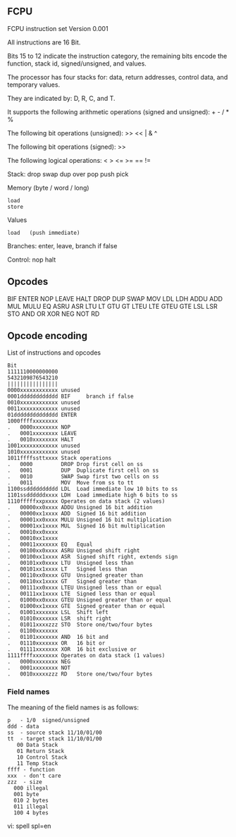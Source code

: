 ## FCPU

FCPU instruction set Version 0.001

All instructions are 16 Bit.

Bits 15 to 12 indicate the instruction category, the remaining bits encode the
function, stack id, signed/unsigned, and values.

The processor has four stacks for: data, return addresses, control data, and temporary values.

They are indicated by:  D, R, C, and T.

It supports the following arithmetic operations (signed and unsigned): + - / * %


The following bit operations (unsigned): >> << | & ^

The following bit operations (signed): >>

The following logical operations: < > <= >= == !=

Stack: drop swap dup over pop push pick

Memory (byte / word / long)

    load
    store

Values

    load   (push immediate)

Branches: enter, leave, branch if false

Control: nop halt

## Opcodes

BIF ENTER NOP LEAVE HALT DROP DUP SWAP MOV LDL LDH ADDU ADD MUL MULU EQ ASRU
ASR LTU LT GTU GT LTEU LTE GTEU GTE LSL LSR STO AND OR XOR NEG NOT RD

## Opcode encoding

List of instructions and opcodes

    Bit
    1111110000000000
    5432109876543210
    ||||||||||||||||
    0000xxxxxxxxxxxx unused
    0001dddddddddddd BIF     branch if false
    0010xxxxxxxxxxxx unused
    0011xxxxxxxxxxxx unused
    01dddddddddddddd ENTER
    1000ffffxxxxxxxx
    .   0000xxxxxxxx NOP
    .   0001xxxxxxxx LEAVE
    .   0010xxxxxxxx HALT
    1001xxxxxxxxxxxx unused
    1010xxxxxxxxxxxx unused
    1011ffffssttxxxx Stack operations
    .   0000         DROP Drop first cell on ss
    .   0001         DUP  Duplicate first cell on ss
    .   0010         SWAP Swap first two cells on ss
    .   0011         MOV  Move from ss to tt
    1100ssdddddddddd LDL  Load immediate low 10 bits to ss
    1101ssddddddxxxx LDH  Load immediate high 6 bits to ss
    1110fffffxxpxxxx Operates on data stack (2 values)
    .   00000xx0xxxx ADDU Unsigned 16 bit addition
    .   00000xx1xxxx ADD  Signed 16 bit addition
    .   00001xx0xxxx MULU Unsigned 16 bit multiplication
    .   00001xx1xxxx MUL  Signed 16 bit multiplication
    .   00010xx0xxxx
    .   00010xx1xxxx
    .   00011xxxxxxx EQ   Equal
    .   00100xx0xxxx ASRU Unsigned shift right
    .   00100xx1xxxx ASR  Signed shift right, extends sign
    .   00101xx0xxxx LTU  Unsigned less than
    .   00101xx1xxxx LT   Signed less than
    .   00110xx0xxxx GTU  Unsigned greater than
    .   00110xx1xxxx GT   Signed greater than
    .   00111xx0xxxx LTEU Unsigned less than or equal
    .   00111xx1xxxx LTE  Signed less than or equal
    .   01000xx0xxxx GTEU Unsigned greater than or equal
    .   01000xx1xxxx GTE  Signed greater than or equal
    .   01001xxxxxxx LSL  Shift left
    .   01010xxxxxxx LSR  shift right
    .   01011xxxxzzz STO  Store one/two/four bytes
    .   01100xxxxxxx
    .   01101xxxxxxx AND  16 bit and
    .   01110xxxxxxx OR   16 bit or
    .   01111xxxxxxx XOR  16 bit exclusive or
    1111ffffxxxxxxxx Operates on data stack (1 values)
    .   0000xxxxxxxx NEG
    .   0001xxxxxxxx NOT
    .   0010xxxxxzzz RD   Store one/two/four bytes

### Field names

The meaning of the field names is as follows:

    p   - 1/0  signed/unsigned
    ddd - data
    ss  - source stack 11/10/01/00
    tt  - target stack 11/10/01/00
       00 Data Stack
       01 Return Stack
       10 Control Stack
       11 Temp Stack
    ffff - function
    xxx  - don't care
    zzz  - size
      000 illegal
      001 byte
      010 2 bytes
      011 illegal
      100 4 bytes
vi: spell spl=en
